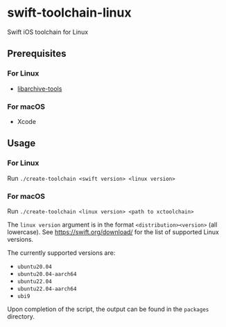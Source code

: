 # swift-toolchain-linux

Swift iOS toolchain for Linux

## Prerequisites

### For Linux

* [libarchive-tools](https://packages.ubuntu.com/focal/libarchive-tools)

### For macOS

* Xcode

## Usage

### For Linux

Run `./create-toolchain <swift version> <linux version>`

### For macOS

Run `./create-toolchain <linux version> <path to xctoolchain>`

The `linux version` argument is in the format `<distribution><version>` (all lowercase). See <https://swift.org/download/> for the list of supported Linux versions.

The currently supported versions are:
- `ubuntu20.04`
- `ubuntu20.04-aarch64`
- `ubuntu22.04`
- `ubuntu22.04-aarch64`
- `ubi9`

Upon completion of the script, the output can be found in the `packages` directory.
